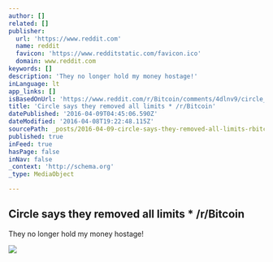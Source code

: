 ```yaml
---
author: []
related: []
publisher:
  url: 'https://www.reddit.com'
  name: reddit
  favicon: 'https://www.redditstatic.com/favicon.ico'
  domain: www.reddit.com
keywords: []
description: 'They no longer hold my money hostage!'
inLanguage: lt
app_links: []
isBasedOnUrl: 'https://www.reddit.com/r/Bitcoin/comments/4dlnv9/circle_says_they_removed_all_limits/'
title: 'Circle says they removed all limits * /r/Bitcoin'
datePublished: '2016-04-09T04:45:06.590Z'
dateModified: '2016-04-08T19:22:48.115Z'
sourcePath: _posts/2016-04-09-circle-says-they-removed-all-limits-rbitcoin.md
published: true
inFeed: true
hasPage: false
inNav: false
_context: 'http://schema.org'
_type: MediaObject

---
```

<article style=""><h1>Circle says they removed all limits * /r/Bitcoin</h1><p>They no longer hold my money hostage!</p><img src="https://www.redditstatic.com/icon.png" /></article>